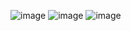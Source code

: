 ![image](https://user-images.githubusercontent.com/43321337/226310049-856ff04a-fcf1-4bff-be98-642200986099.png)
![image](https://user-images.githubusercontent.com/43321337/226310167-b22ed7ec-4797-454c-96a7-8fdf8182090d.png)
![image](https://user-images.githubusercontent.com/43321337/226310312-1d0b73ea-257d-4873-82e0-9e62f3b1288c.png)

